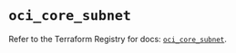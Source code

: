 # `oci_core_subnet`

Refer to the Terraform Registry for docs: [`oci_core_subnet`](https://registry.terraform.io/providers/oracle/oci/7.19.0/docs/resources/core_subnet).
